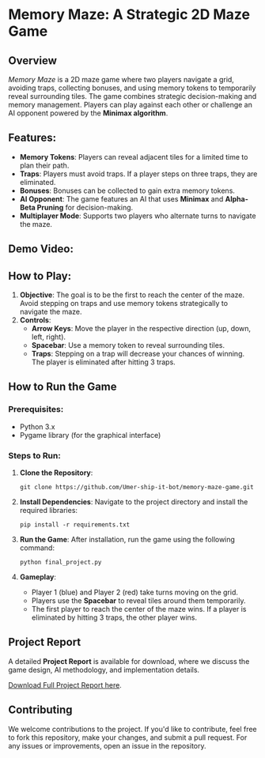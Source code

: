 
# Memory Maze: A Strategic 2D Maze Game

## Overview
*Memory Maze* is a 2D maze game where two players navigate a grid, avoiding traps, collecting bonuses, and using memory tokens to temporarily reveal surrounding tiles. The game combines strategic decision-making and memory management. Players can play against each other or challenge an AI opponent powered by the **Minimax algorithm**.

## Features:
- **Memory Tokens**: Players can reveal adjacent tiles for a limited time to plan their path.
- **Traps**: Players must avoid traps. If a player steps on three traps, they are eliminated.
- **Bonuses**: Bonuses can be collected to gain extra memory tokens.
- **AI Opponent**: The game features an AI that uses **Minimax** and **Alpha-Beta Pruning** for decision-making.
- **Multiplayer Mode**: Supports two players who alternate turns to navigate the maze.

## Demo Video:


## How to Play:
1. **Objective**: The goal is to be the first to reach the center of the maze. Avoid stepping on traps and use memory tokens strategically to navigate the maze.
2. **Controls**:
   - **Arrow Keys**: Move the player in the respective direction (up, down, left, right).
   - **Spacebar**: Use a memory token to reveal surrounding tiles.
   - **Traps**: Stepping on a trap will decrease your chances of winning. The player is eliminated after hitting 3 traps.

## How to Run the Game

### Prerequisites:
- Python 3.x
- Pygame library (for the graphical interface)

### Steps to Run:
1. **Clone the Repository**:
   ```
   git clone https://github.com/Umer-ship-it-bot/memory-maze-game.git
   ```

2. **Install Dependencies**:
   Navigate to the project directory and install the required libraries:
   ```
   pip install -r requirements.txt
   ```

3. **Run the Game**:
   After installation, run the game using the following command:
   ```
   python final_project.py
   ```

4. **Gameplay**:
   - Player 1 (blue) and Player 2 (red) take turns moving on the grid.
   - Players use the **Spacebar** to reveal tiles around them temporarily.
   - The first player to reach the center of the maze wins. If a player is eliminated by hitting 3 traps, the other player wins.

## Project Report

A detailed **Project Report** is available for download, where we discuss the game design, AI methodology, and implementation details. 

[Download Full Project Report here](./Project_Report.pdf).

## Contributing

We welcome contributions to the project. If you'd like to contribute, feel free to fork this repository, make your changes, and submit a pull request. For any issues or improvements, open an issue in the repository.

